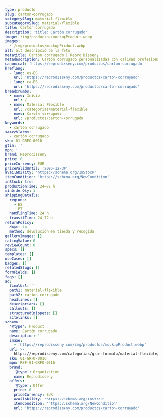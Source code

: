 ```yaml
---
type: producto
slug: carton-corrugado
categorySlug: material-flexible
subcategorySlug: material-flexible
title: Cartón corrugado
description: 'title: Cartón corrugado'
image: /img/productos/mockupProduct.webp
images:
  - /img/productos/mockupProduct.webp
alt: alt descripció de la foto
metatitle: Cartón corrugado | Repro Disseny
metadescription: Cartón corrugado personalizadas con calidad profesional en Cataluña.
canonical: 'https://reprodisseny.com/productos/carton-corrugado'
hreflang:
  - lang: es-ES
    url: 'https://reprodisseny.com/productos/carton-corrugado'
  - lang: ca-ES
    url: 'https://reprodisseny.com/productos/carton-corrugado'
breadcrumbs:
  - name: Inicio
    url: /
  - name: Material Flexible
    url: /categorias/material-flexible
  - name: Cartón corrugado
    url: /productos/carton-corrugado
keywords:
  - cartón corrugado
searchTerms:
  - cartón corrugado
sku: 01-GRFO-0016
gtin: ''
mpn: ''
brand: Reprodisseny
price: 0
priceCurrency: EUR
priceValidUntil: '2026-12-30'
availability: 'https://schema.org/InStock'
itemCondition: 'https://schema.org/NewCondition'
inStock: true
productionTime: 24–72 h
minOrderQty: 1
shippingDetails:
  regions:
    - ES
    - PT
  handlingTime: 24 h
  transitTime: 24–72 h
returnPolicy:
  days: 14
  method: devolución en tienda y recogida
galleryImages: []
ratingValue: 0
reviewCount: 0
specs: []
templates: []
useCases: []
badges: []
relatedSlugs: []
formFields: []
faqs: []
ad:
  finalUrl: ''
  path1: material-flexible
  path2: carton-corrugado
  headlines: []
  descriptions: []
  callouts: []
  structuredSnippets: []
  sitelinks: []
schema:
  '@type': Product
  name: Cartón corrugado
  description: ''
  image:
    - 'https://reprodisseny.com/img/productos/mockupProduct.webp'
  url: >-
    https://reprodisseny.com/categorias/gran-formato/material-flexible/carton-corrugado
  sku: 01-GRFO-0016
  mpn: REF-01-GRFO-0016
  brand:
    '@type': Organization
    name: Reprodisseny
  offers:
    '@type': Offer
    price: 0
    priceCurrency: EUR
    availability: 'https://schema.org/InStock'
    itemCondition: 'https://schema.org/NewCondition'
    url: 'https://reprodisseny.com/productos/carton-corrugado'
---
```


